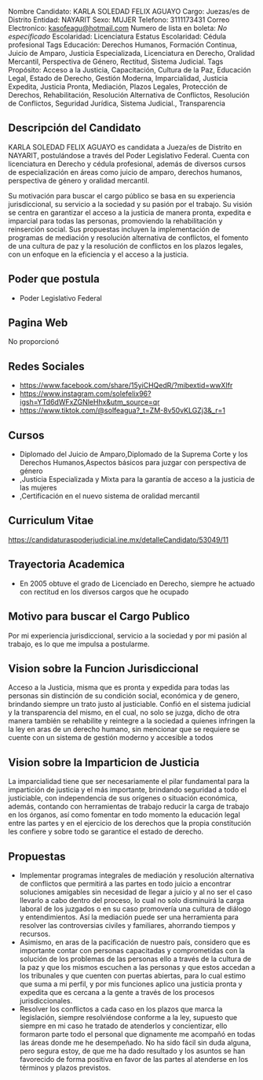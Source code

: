 Nombre Candidato: KARLA SOLEDAD FELIX AGUAYO
Cargo: Juezas/es de Distrito
Entidad: NAYARIT
Sexo: MUJER
Telefono: 3111173431
Correo Electronico: kasofeagu@hotmail.com
Numero de lista en boleta: *No especificado*
Escolaridad: Licenciatura
Estatus Escolaridad: Cédula profesional
Tags Educación: Derechos Humanos, Formación Continua, Juicio de Amparo, Justicia Especializada, Licenciatura en Derecho, Oralidad Mercantil, Perspectiva de Género, Rectitud, Sistema Judicial.
Tags Propósito: Acceso a la Justicia, Capacitación, Cultura de la Paz, Educación Legal, Estado de Derecho, Gestión Moderna, Imparcialidad, Justicia Expedita, Justicia Pronta, Mediación, Plazos Legales, Protección de Derechos, Rehabilitación, Resolución Alternativa de Conflictos, Resolución de Conflictos, Seguridad Jurídica, Sistema Judicial., Transparencia


## Descripción del Candidato 

KARLA SOLEDAD FELIX AGUAYO es candidata a Jueza/es de Distrito en NAYARIT, postulándose a través del Poder Legislativo Federal. Cuenta con licenciatura en Derecho y cédula profesional, además de diversos cursos de especialización en áreas como juicio de amparo, derechos humanos, perspectiva de género y oralidad mercantil.

Su motivación para buscar el cargo público se basa en su experiencia jurisdiccional, su servicio a la sociedad y su pasión por el trabajo.  Su visión se centra en garantizar el acceso a la justicia de manera pronta, expedita e imparcial para todas las personas, promoviendo la rehabilitación y reinserción social. Sus propuestas incluyen la implementación de programas de mediación y resolución alternativa de conflictos, el fomento de una cultura de paz y la resolución de conflictos en los plazos legales, con un enfoque en la eficiencia y el acceso a la justicia.


## Poder que postula

- Poder Legislativo Federal


## Pagina Web

No proporcionó


## Redes Sociales

- https://www.facebook.com/share/15yiCHQedR/?mibextid=wwXIfr
- https://www.instagram.com/solefelix96?igsh=YTd6dWFxZGNleHhx&utm_source=qr
- https://www.tiktok.com/@solfeagua?_t=ZM-8v50vKLGZj3&_r=1


## Cursos

- Diplomado del Juicio de Amparo,Diplomado de la Suprema Corte y los Derechos Humanos,Aspectos básicos para juzgar con perspectiva de género
- ,Justicia Especializada y Mixta para la garantía de acceso a la justicia de las mujeres
- ,Certificación en el nuevo sistema de oralidad mercantil


## Curriculum Vitae

https://candidaturaspoderjudicial.ine.mx/detalleCandidato/53049/11


## Trayectoria Academica

- En 2005 obtuve el grado de Licenciado en Derecho, siempre he actuado con rectitud en los diversos cargos que he ocupado


## Motivo para buscar el Cargo Publico

Por mi experiencia jurisdiccional, servicio a la sociedad y por mi pasión al trabajo, es lo que me impulsa a postularme.


## Vision sobre la Funcion Jurisdiccional

Acceso a la Justicia, misma que es pronta y expedida para todas las personas sin distinción de su condición social, económica y de genero, brindando siempre un trato justo al justiciable. Confió en el sistema judicial y la transparencia del mismo, en el cual, no solo se juzga, dicho de otra manera también se rehabilite y reintegre a la sociedad a quienes infringen la la ley en aras de un derecho humano, sin mencionar que se requiere se cuente con un sistema de gestión moderno y accesible a todos


## Vision sobre la Imparticion de Justicia

La imparcialidad tiene que ser necesariamente el pilar fundamental para la impartición de justicia y el más importante, brindando seguridad a todo el justiciable, con independencia de sus orígenes o situación económica, además, contando con herramientas de trabajo reducir la carga de trabajo en los órganos, así como fomentar en todo momento la educación legal entre las partes y en el ejercicio de los derechos que la propia constitución les confiere y sobre todo se garantice el estado de derecho.


## Propuestas

- Implementar programas integrales de mediación y resolución alternativa de conflictos que permitirá a las partes en todo juicio a encontrar soluciones amigables sin necesidad de llegar a juicio y al no ser el caso llevarlo a cabo dentro del proceso, lo cual no solo disminuirá la carga laboral de los juzgados o en su caso promovería una cultura de diálogo y entendimientos. Así la mediación puede ser una herramienta para resolver las controversias civiles y familiares, ahorrando tiempos y recursos.
- Asimismo, en aras de la pacificación de nuestro país, considero que es importante contar con personas capacitadas y comprometidas con la solución de los problemas de las personas ello a través de la cultura de la paz y que los mismos escuchen a las personas y que estos accedan a los tribunales y que cuenten con puertas abiertas, para lo cual estimo que suma a mi perfil, y por mis funciones aplico una justicia pronta y expedita que es cercana a la gente a través de los procesos jurisdiccionales.
- Resolver los conflictos a cada caso en los plazos que marca la legislación, siempre resolviéndose conforme a la ley, supuesto que siempre en mi caso he tratado de atenderlos y concientizar, ello formaron parte todo el personal que dignamente me acompañó en todas las áreas donde me he desempeñado. No ha sido fácil sin duda alguna, pero segura estoy, de que me ha dado resultado y los asuntos se han favorecido de forma positiva en favor de las partes al atenderse en los términos y plazos previstos.

